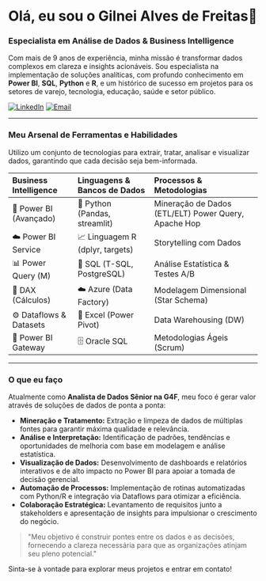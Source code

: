 # Olá, eu sou o Gilnei Alves de Freitas👋

### Especialista em Análise de Dados & Business Intelligence

Com mais de 9 anos de experiência, minha missão é transformar dados complexos em clareza e insights acionáveis. Sou especialista na implementação de soluções analíticas, com profundo conhecimento em **Power BI**, **SQL**, **Python** e **R**, e um histórico de sucesso em projetos para os setores de varejo, tecnologia, educação, saúde e setor público.

<a href="https://www.linkedin.com/in/gilnei-freitas/" target="_blank"><img src="https://img.shields.io/badge/LinkedIn-0A66C2?style=for-the-badge&logo=linkedin&logoColor=white" alt="LinkedIn"/></a>
<a href="mailto:gilnei147@gmail.com"><img src="https://img.shields.io/badge/Email-D14836?style=for-the-badge&logo=gmail&logoColor=white" alt="Email"/></a>

---

### Meu Arsenal de Ferramentas e Habilidades

Utilizo um conjunto de tecnologias para extrair, tratar, analisar e visualizar dados, garantindo que cada decisão seja bem-informada.

| Business Intelligence | Linguagens & Bancos de Dados | Processos & Metodologias |
| :-------------------- | :--------------------------- | :----------------------- |
| 🚀 Power BI (Avançado) | 🐍 Python (Pandas, streamlit) | Mineração de Dados (ETL/ELT) Power Query, Apache Hop |
| ☁️ Power BI Service   | 📈 Linguagem R (dplyr, targets)              | Storytelling com Dados   |
| 📊 Power Query (M)    | 💾 SQL (T-SQL, PostgreSQL)   | Análise Estatística & Testes A/B |
| 🧠 DAX (Cálculos)     | ☁️ Azure (Data Factory)      | Modelagem Dimensional (Star Schema)|
| ⚙️ Dataflows & Datasets| 📄 Excel (Power Pivot)       | Data Warehousing (DW)    |
| 🚪 Power BI Gateway   | 🗄️ Oracle SQL                 | Metodologias Ágeis (Scrum) |
---

### O que eu faço

Atualmente como **Analista de Dados Sênior na G4F**, meu foco é gerar valor através de soluções de dados de ponta a ponta:

*  **Mineração e Tratamento:** Extração e limpeza de dados de múltiplas fontes para garantir máxima qualidade e relevância.
*  **Análise e Interpretação:** Identificação de padrões, tendências e oportunidades de melhoria com base em modelagem e análise estatística.
*  **Visualização de Dados:** Desenvolvimento de dashboards e relatórios interativos e de alto impacto no Power BI para apoiar a tomada de decisão gerencial.
*  **Automação de Processos:** Implementação de rotinas automatizadas com Python/R e integração via Dataflows para otimizar a eficiência.
*  **Colaboração Estratégica:** Levantamento de requisitos junto a stakeholders e apresentação de insights para impulsionar o crescimento do negócio.

> "Meu objetivo é construir pontes entre os dados e as decisões, fornecendo a clareza necessária para que as organizações atinjam seu pleno potencial."

Sinta-se à vontade para explorar meus projetos e entrar em contato!
